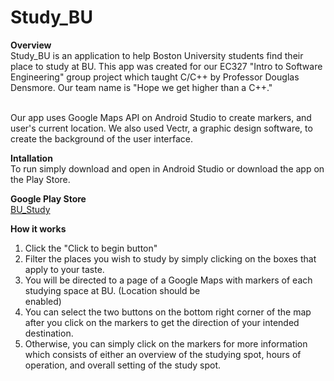 # Study_BU
<b>Overview</b>
<br>
Study_BU is an application to help Boston University students find their place to study at BU. This app was created for our EC327 "Intro to Software Engineering" group project which taught C/C++ by Professor Douglas Densmore. Our team name is "Hope we get higher than a C++." 
</br>

<b><Technical Aspects></b>
<br>
Our app uses Google Maps API on Android Studio to create markers, and user's current location. We also used Vectr, a graphic design software, to create the background of the user interface. 
</br>

<b>Intallation</b>
<br>
To run simply download and open in Android Studio or download the app on the Play Store.
</br>

<b>Google Play Store</b>
<br>
<a href="https://play.google.com/store/apps/details?id=com.something.bustudyspots&hl=en">BU_Study</a>
</br>

<b>How it works</b>
<br>
1. Click the "Click to begin button"
2. Filter the places you wish to study by simply clicking on the boxes that apply to your taste.
3. You will be directed to a page of a Google Maps with markers of each studying space at BU. (Location should be           
   enabled)
4. You can select the two buttons on the bottom right corner of the map after you click on the markers to get the direction of    your intended destination.
5. Otherwise, you can simply click on the markers for more information which consists of either an overview of the studying      spot, hours of operation, and overall setting of the study spot.
</br>




